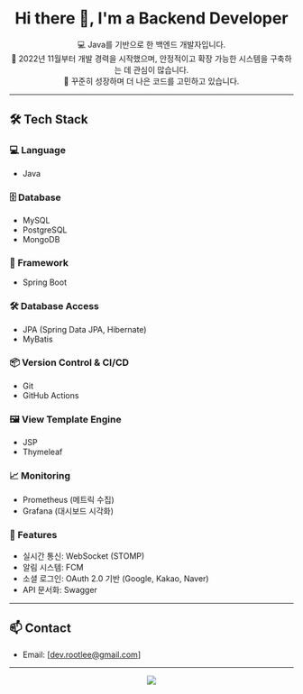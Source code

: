 <h1 align="center">Hi there 👋, I'm a Backend Developer</h1>

<p align="center">
  💻 Java를 기반으로 한 백엔드 개발자입니다. <br>
  📅 2022년 11월부터 개발 경력을 시작했으며, 안정적이고 확장 가능한 시스템을 구축하는 데 관심이 많습니다. <br>
  🌱 꾸준히 성장하며 더 나은 코드를 고민하고 있습니다.
</p>

---

## 🛠️ Tech Stack

### 💻 Language
- Java

### 🗄️ Database
- MySQL
- PostgreSQL
- MongoDB

### 🧩 Framework
- Spring Boot

### 🛠️ Database Access
- JPA (Spring Data JPA, Hibernate)
- MyBatis

### 📦 Version Control & CI/CD
- Git
- GitHub Actions

### 🖼️ View Template Engine
- JSP
- Thymeleaf

### 📈 Monitoring
- Prometheus (메트릭 수집)
- Grafana (대시보드 시각화)

### 🚀 Features
- 실시간 통신: WebSocket (STOMP)
- 알림 시스템: FCM
- 소셜 로그인: OAuth 2.0 기반 (Google, Kakao, Naver)
- API 문서화: Swagger

---

## 📫 Contact

- Email: [dev.rootlee@gmail.com]

---

<p align="center">
  <img src="https://github-readme-stats.vercel.app/api?username=your-github-username&show_icons=true&theme=tokyonight" />
</p>
